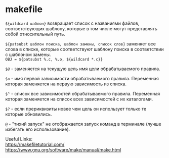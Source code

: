 # makefile
`${wildcard шаблон}` возвращает список с названиями файлов, соответствующих шаблону,
которые в том числе могут представлять собой относительный путь.  
  
`${patsubst шаблон поиска, шаблон замены, список слов}` заменяет все слова в списке,
которые соответствуют шаблону поиска в соответствии с шаблоном замены.  
`OBJ = ${patsubst %.c, %.o, ${wildcard *.c}}`  
  
`$@` - заменяется на текущую цель имя цели обрабатываемого правила.  
  
`$<` - имя первой зависимости обрабатываемого правила. Переменная которая заменяется 
на первую зависимость из списка.  
  
`$^` - список все зависимостей обрабатываемого правила. Переменная которая заменяется 
на список всех зависимостей с их каталогами.  
  
`$?` - если прериквизиты новее чем цель он использует только те которые обновились.  
  
`@` - "тихий запуск" не отображается запуск команд в терминале (лучше избегать его использование).
  
Useful Links:  
https://makefiletutorial.com/  
https://www.gnu.org/software/make/manual/make.html

